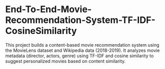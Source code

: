 # End-To-End-Movie-Recommendation-System-TF-IDF-CosineSimilarity
This project builds a content-based movie recommendation system using the MovieLens dataset and Wikipedia data (2018-2019). It analyzes movie metadata (director, actors, genre) using TF-IDF and cosine similarity to suggest personalized movies based on content similarity.
